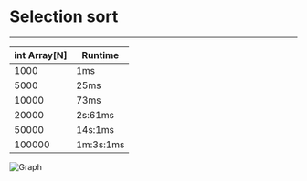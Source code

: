 Selection sort
==============
-----
|  int Array[N]  | Runtime       | 
|----------------|---------------|
| 1000           | 1ms           |
| 5000           | 25ms          |
| 10000          | 73ms          |
| 20000          | 2s:61ms       |
| 50000          | 14s:1ms       |
| 100000         | 1m:3s:1ms     |

![Graph](http://i.piccy.info/i9/2de93b5987e490cc340e6c8e69de862a/1490887466/22830/1133367/Snymok.jpg)